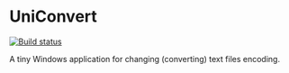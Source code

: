 # UniConvert

[![Build status](https://travis-ci.org/npetrovski/php5-image.svg?branch=master)](https://travis-ci.org/npetrovski/UniConvert)

A tiny Windows application for changing (converting) text files encoding.

